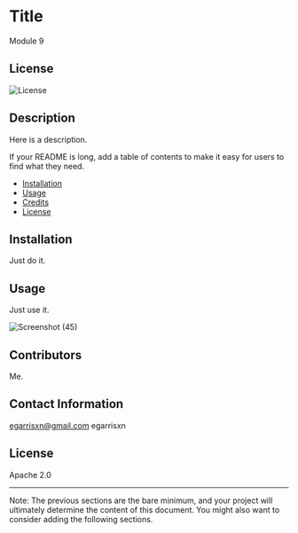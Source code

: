 
  # Title
  
  Module 9

  ## License

  ![License](https://img.shields.io/badge/License-Apache_2.0-blue.svg)
  
  ## Description
  
  Here is a description.
  
  If your README is long, add a table of contents to make it easy for users to find what they need.
  
  - [Installation](#installation)
  - [Usage](#usage)
  - [Credits](#credits)
  - [License](#license)
  
  ## Installation
  
  Just do it.
  
  ## Usage
  
  Just use it.
  
![Screenshot (45)](https://user-images.githubusercontent.com/126130230/233538050-b37b627d-f1a3-401c-a83d-0aa7e7038b5b.png)
  
  ## Contributors
  
  Me.

  ## Contact Information

  egarrisxn@gmail.com
  egarrisxn
  
  ## License
  
  Apache 2.0

  ---
  
  Note: The previous sections are the bare minimum, and your project will ultimately determine the content of this document. You might also want to consider adding the following sections.
